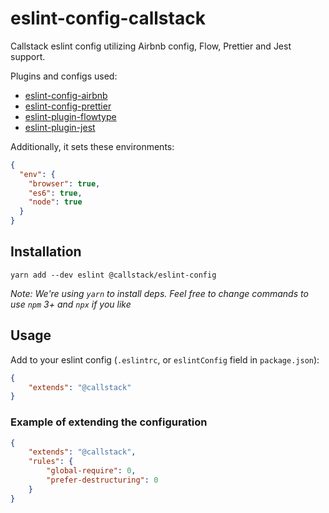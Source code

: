 # eslint-config-callstack

Callstack eslint config utilizing Airbnb config, Flow, Prettier and Jest support.

Plugins and configs used:
* [eslint-config-airbnb](https://yarnpkg.com/en/package/eslint-config-airbnb)
* [eslint-config-prettier](https://yarnpkg.com/en/package/eslint-config-prettier)
* [eslint-plugin-flowtype](https://yarnpkg.com/en/package/eslint-plugin-flowtype)
* [eslint-plugin-jest](https://yarnpkg.com/en/package/eslint-plugin-jest)

Additionally, it sets these environments:
```json
{
  "env": {
    "browser": true,
    "es6": true,
    "node": true
  }
}
```

## Installation

```
yarn add --dev eslint @callstack/eslint-config
```

*Note: We're using `yarn` to install deps. Feel free to change commands to use `npm` 3+ and `npx` if you like*

## Usage

Add to your eslint config (`.eslintrc`, or `eslintConfig` field in `package.json`):

```json
{
    "extends": "@callstack"
}
```

### Example of extending the configuration

```json
{
    "extends": "@callstack",
    "rules": {
        "global-require": 0,
        "prefer-destructuring": 0
    }
}
```

